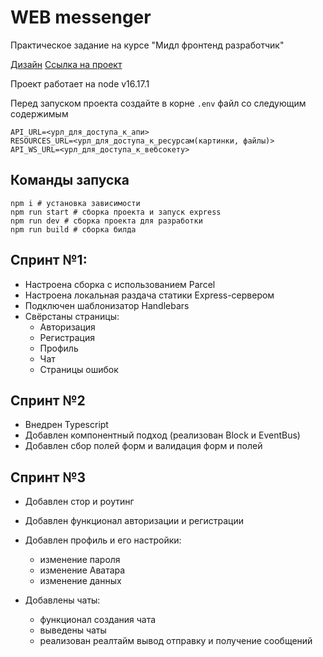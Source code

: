 # WEB messenger

Практическое задание на курсе "Мидл фронтенд разработчик"

[Дизайн](https://www.figma.com/file/6Ohg5xBagTV4J8MVpYknQr/yandex-chat?t=QU0ArEqMw2354gSL-6)
[Ссылка на проект](https://melodious-bubblegum-7b87db.netlify.app)

Проект работает на node v16.17.1

Перед запуском проекта создайте в корне `.env` файл со следующим содержимым
```dotenv
API_URL=<урл_для_доступа_к_апи>
RESOURCES_URL=<урл_для_доступа_к_ресурсам(картинки, файлы)>
API_WS_URL=<урл_для_доступа_к_вебсокету>
```



## Команды запуска
```shell
npm i # установка зависимости
npm run start # сборка проекта и запуск express
npm run dev # cборка проекта для разработки
npm run build # сборка билда
```

## Спринт №1:
* Настроена сборка с использованием Parcel
* Настроена локальная раздача статики Express-сервером
* Подключен шаблонизатор Handlebars
* Свёрстаны страницы:
  - Авторизация
  - Регистрация
  - Профиль
  - Чат
  - Страницы ошибок

## Спринт №2
* Внедрен Typescript
* Добавлен компонентный подход (реализован Block и EventBus)
* Добавлен сбор полей форм и валидация форм и полей

## Спринт №3
* Добавлен стор и роутинг
* Добавлен функционал авторизации и регистрации
* Добавлен профиль и его настройки:
  - изменение пароля
  - изменение Аватара
  - изменение данных

* Добавлены чаты:
  - функционал создания чата
  - выведены чаты
  - реализован реалтайм вывод отправку и получение сообщений
